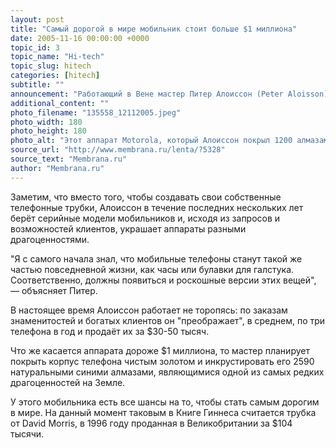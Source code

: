 ```yaml
---
layout: post
title: "Самый дорогой в мире мобильник стоит больше $1 миллиона"
date: 2005-11-16 00:00:00 +0000
topic_id: 3
topic_name: "Hi-tech"
topic_slug: hitech
categories: [hitech]
subtitle: ""
announcement: "Работающий в Вене мастер Питер Алоиссон (Peter Aloisson) сообщил, что получил специальный заказ от неназванного немецкого производителя на создание мобильного телефона стоимостью больше $1 миллиона."
additional_content: ""
photo_filename: "135558_12112005.jpeg"
photo_width: 180
photo_height: 180
photo_alt: "Этот аппарат Motorola, который Алоиссон покрыл 1200 алмазами и золотом массой 18 карат, был оценён в $48,5 тысяч"
source_url: "http://www.membrana.ru/lenta/?5328"
source_text: "Membrana.ru"
author: "Membrana.ru"
---
```

Заметим, что вместо того, чтобы создавать свои собственные телефонные трубки, Алоиссон в течение последних нескольких лет берёт серийные модели мобильников и, исходя из запросов и возможностей клиентов, украшает аппараты разными драгоценностями.

"Я с самого начала знал, что мобильные телефоны станут такой же частью повседневной жизни, как часы или булавки для галстука. Соответственно, должны появиться и роскошные версии этих вещей", — объясняет Питер.

В настоящее время Алоиссон работает не торопясь: по заказам знаменитостей и богатых клиентов он "преображает", в среднем, по три телефона в год и продаёт их за $30-50 тысяч.

Что же касается аппарата дороже $1 миллиона, то мастер планирует покрыть корпус телефона чистым золотом и инкрустировать его 2590 натуральными синими алмазами, являющимися одной из самых редких драгоценностей на Земле.

У этого мобильника есть все шансы на то, чтобы стать самым дорогим в мире. На данный момент таковым в Книге Гиннеса считается трубка от David Morris, в 1996 году проданная в Великобритании за $104 тысячи.
